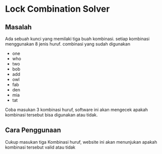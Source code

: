 # Lock Combination Solver

## Masalah

Ada sebuah kunci yang memilaki tiga buah kombinasi. setiap kombinasi menggunakan 8 jenis huruf.
combinasi yang sudah digunakan

- one
- who
- two
- bob
- add
- owl
- fab
- den
- mia
- tat

Coba masukan 3 kombinasi huruf, software ini akan mengecek apakah kombinasi tersebut bisa digunakan atau tidak.

## Cara Penggunaan

Cukup masukan tiga Kombinasi huruf, website ini akan menunjukan apakah kombinasi tersebut valid atau tidak
